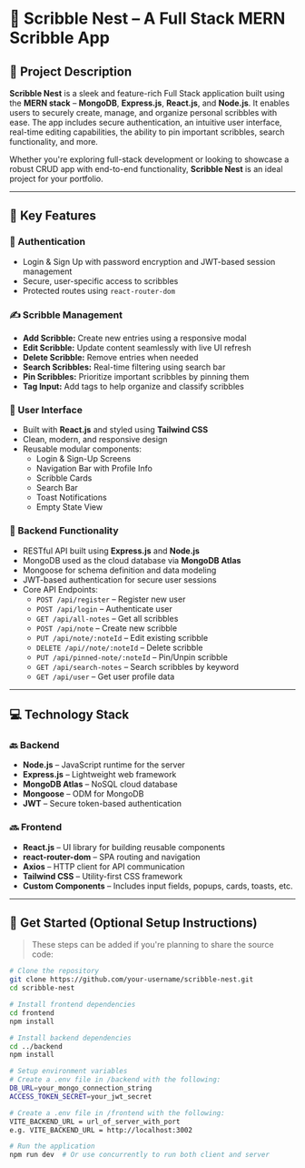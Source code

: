 # 🐣 Scribble Nest – A Full Stack MERN Scribble App

## 📝 Project Description

**Scribble Nest** is a sleek and feature-rich Full Stack application built using the **MERN stack** – **MongoDB**, **Express.js**, **React.js**, and **Node.js**. It enables users to securely create, manage, and organize personal scribbles with ease. The app includes secure authentication, an intuitive user interface, real-time editing capabilities, the ability to pin important scribbles, search functionality, and more.

Whether you're exploring full-stack development or looking to showcase a robust CRUD app with end-to-end functionality, **Scribble Nest** is an ideal project for your portfolio.

---

## 🌟 Key Features

### 🔐 Authentication
- Login & Sign Up with password encryption and JWT-based session management
- Secure, user-specific access to scribbles
- Protected routes using `react-router-dom`

### ✍️ Scribble Management
- **Add Scribble:** Create new entries using a responsive modal
- **Edit Scribble:** Update content seamlessly with live UI refresh
- **Delete Scribble:** Remove entries when needed
- **Search Scribbles:** Real-time filtering using search bar
- **Pin Scribbles:** Prioritize important scribbles by pinning them
- **Tag Input:** Add tags to help organize and classify scribbles

### 🎨 User Interface
- Built with **React.js** and styled using **Tailwind CSS**
- Clean, modern, and responsive design
- Reusable modular components:
  - Login & Sign-Up Screens
  - Navigation Bar with Profile Info
  - Scribble Cards
  - Search Bar
  - Toast Notifications
  - Empty State View

### 🔧 Backend Functionality
- RESTful API built using **Express.js** and **Node.js**
- MongoDB used as the cloud database via **MongoDB Atlas**
- Mongoose for schema definition and data modeling
- JWT-based authentication for secure user sessions
- Core API Endpoints:
  - `POST /api/register` – Register new user
  - `POST /api/login` – Authenticate user
  - `GET /api/all-notes` – Get all scribbles
  - `POST /api/note` – Create new scribble
  - `PUT /api/note/:noteId` – Edit existing scribble
  - `DELETE /api//note/:noteId` – Delete scribble
  - `PUT /api/pinned-note/:noteId` – Pin/Unpin scribble
  - `GET /api/search-notes` – Search scribbles by keyword
  - `GET /api/user` – Get user profile data

---

## 💻 Technology Stack

### 🔙 Backend
- **Node.js** – JavaScript runtime for the server
- **Express.js** – Lightweight web framework
- **MongoDB Atlas** – NoSQL cloud database
- **Mongoose** – ODM for MongoDB
- **JWT** – Secure token-based authentication

### 🔜 Frontend
- **React.js** – UI library for building reusable components
- **react-router-dom** – SPA routing and navigation
- **Axios** – HTTP client for API communication
- **Tailwind CSS** – Utility-first CSS framework
- **Custom Components** – Includes input fields, popups, cards, toasts, etc.

---
## 📂 Get Started (Optional Setup Instructions)

> These steps can be added if you're planning to share the source code:

```bash
# Clone the repository
git clone https://github.com/your-username/scribble-nest.git
cd scribble-nest

# Install frontend dependencies
cd frontend
npm install

# Install backend dependencies
cd ../backend
npm install

# Setup environment variables
# Create a .env file in /backend with the following:
DB_URL=your_mongo_connection_string
ACCESS_TOKEN_SECRET=your_jwt_secret

# Create a .env file in /frontend with the following:
VITE_BACKEND_URL = url_of_server_with_port
e.g. VITE_BACKEND_URL = http://localhost:3002

# Run the application
npm run dev  # Or use concurrently to run both client and server
